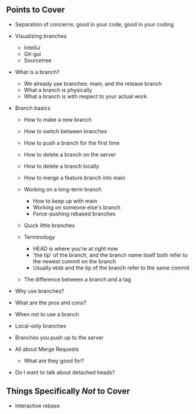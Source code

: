 ## Points to Cover

* Separation of concerns: good in your code, good in your coding
* Visualizing branches
    * IntelliJ
    * Git-gui
    * Sourcetree
* What is a branch?
    * We already use branches: main, and the release branch
    * What a branch is physically
    * What a branch is with respect to your actual work
* Branch basics
    * How to make a new branch
    * How to switch between branches
    * How to push a branch for the first time
    * How to delete a branch on the server
    * How to delete a branch locally
    * How to merge a feature branch into main
    * Working on a long-term branch
        * How to keep up with main
        * Working on someone else's branch
        * Force-pushing rebased branches
    * Quick little branches

    * Terminology
        * HEAD is where you're at right now
        * 'the tip' of the branch, and the branch name itself both refer to the newest commit on the branch
        * Usually `HEAD` and the tip of the branch refer to the same commit
    * The difference between a branch and a tag
* Why use branches?
* What are the pros and cons?
* When not to use a branch
* Local-only branches
* Branches you push up to the server

* All about Merge Requests
    * What are they good for?

* Do I want to talk about detached heads?

## Things Specifically _Not_ to Cover

* Interactive rebase

<!-- vim: set ts=4 sw=4 tw=0 et ai :-->
